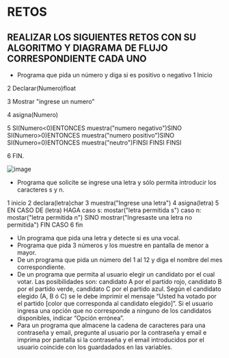 # RETOS
## REALIZAR LOS SIGUIENTES RETOS CON SU ALGORITMO Y DIAGRAMA DE FLUJO CORRESPONDIENTE CADA UNO 

* Programa que pida un número y diga si es positivo o negativo
1 Inicio

2 Declarar(Numero)float

3 Mostrar "ingrese un numero"

4 asigna(Numero)

5 SI(Numero<0)ENTONCES muestra("numero negativo")SINO SI(Numero>0)ENTONCES muestra("numero positivo")SINO SI(Numero=0)ENTONCES muestra("neutro")FINSI FINSI FINSI

6 FIN.

![image](https://user-images.githubusercontent.com/101900664/159142627-b905b98b-0e5e-4f8b-803a-b5aac05b678f.png)


* Programa que solicite se ingrese una letra y sólo permita introducir los caracteres s y n.

1 inicio
2 declara(letra)char
3 muestra("Ingrese una letra")
4 asigna(letra)
5 EN CASO DE (letra) HAGA caso s: mostar("letra permitida s") caso n: mostar("letra permitida n")  SINO mostrar("Ingresaste una letra no permitida") FIN CASO
6 fin

* Un programa que pida una letra y detecte si es una vocal. 
* Programa que pida 3 números y los muestre en pantalla de menor a mayor.  
* De un programa que pida un número del 1 al 12 y diga el nombre del mes correspondiente.
* De un programa que permita al usuario elegir un candidato por el cual votar. Las posibilidades son: candidato A por el partido rojo, candidato B por el partido verde, candidato C por el partido azul. Según el candidato elegido (A, B ó C) se le debe imprimir el mensaje “Usted ha votado por el partido [color que corresponda al candidato elegido]”. Si el usuario ingresa una opción que no corresponde a ninguno de los candidatos disponibles, indicar “Opción errónea”.
* Para un programa que almacene la cadena de caracteres para una contraseña y email, pregunte al usuario por la contraseña y email e imprima por pantalla si la contraseña y el email introducidos por el usuario coincide con los guardadados en las variables.
